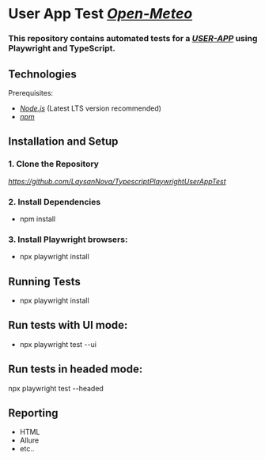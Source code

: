 # User App Test *[Open-Meteo](https://open-meteo.com/en/docs/)*

### This repository contains automated tests for a *[USER-APP](https://nodeexpressapi-n9sc.onrender.com)* using Playwright and TypeScript.

## Technologies

Prerequisites:

- *[Node.js](https://nodejs.org)* (Latest LTS version recommended)
- *[npm](https://www.npmjs.com/)*

## Installation and Setup
### 1. Clone the Repository

*https://github.com/LaysanNova/TypescriptPlaywrightUserAppTest*


### 2. Install Dependencies

- npm install

### 3. Install Playwright browsers:

- npx playwright install


## Running Tests
- npx playwright install

## Run tests with UI mode:
- npx playwright test --ui

## Run tests in headed mode:
npx playwright test --headed

## Reporting
- HTML
- Allure
- etc..


